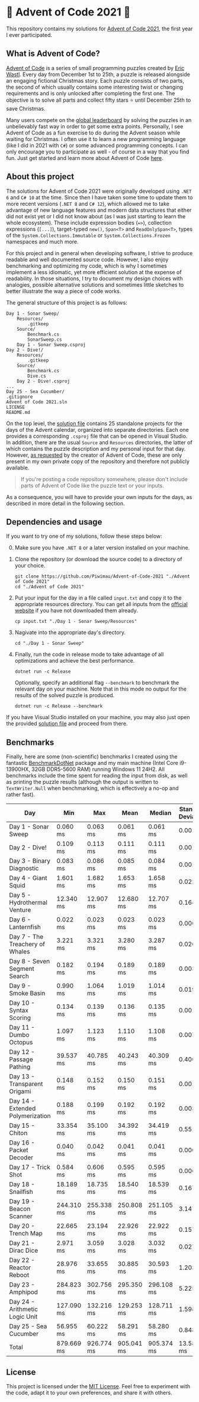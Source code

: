 # 🎄 Advent of Code 2021 🎄

This repository contains my solutions for [Advent of Code 2021](https://adventofcode.com/2021),
the first year I ever participated.

## What is Advent of Code?

[Advent of Code](https://adventofcode.com/) is a series of small programming puzzles created by
[Eric Wastl](http://was.tl/). Every day from December 1st to 25th, a puzzle is released alongside an
engaging fictional Christmas story. Each puzzle consists of two parts, the second of which usually
contains some interesting twist or changing requirements and is only unlocked after completing the
first one. The objective is to solve all parts and collect fifty stars ⭐ until December 25th to
save Christmas.

Many users compete on the [global leaderboard](https://adventofcode.com/2021/leaderboard) by
solving the puzzles in an unbelievably fast way in order to get some extra points. Personally,
I see Advent of Code as a fun exercise to do during the Advent season while waiting for Christmas.
I often use it to learn a new programming language (like I did in 2021 with `C#`) or some advanced
programming concepts. I can only encourage you to participate as well - of course in a way that you
find fun. Just get started and learn more about Advent of Code
[here](https://adventofcode.com/2021/about).

## About this project

The solutions for Advent of Code 2021 were originally developed using `.NET 6` and `C# 10` at the
time. Since then I have taken some time to update them to more recent versions (`.NET 8` and
`C# 12`), which allowed me to take advantage of new language features and modern data structures
that either did not exist yet or I did not know about (as I was just starting to learn the whole
ecosystem). These include expression bodies (`=>`), collection expressions (`[...]`), target-typed
`new()`, `Span<T>` and `ReadOnlySpan<T>`, types of the `System.Collections.Immutable` or
`System.Collections.Frozen` namespaces and much more.

For this project and in general when developing software, I strive to produce readable and well
documented source code. However, I also enjoy benchmarking and optimizing my code, which is why I
sometimes implement a less idiomatic, yet more efficient solution at the expense of readability.
In those situations, I try to document my design choices with analogies, possible alternative
solutions and sometimes little sketches to better illustrate the way a piece of code works.

The general structure of this project is as follows:

```
Day 1 - Sonar Sweep/
    Resources/
        .gitkeep
    Source/
        Benchmark.cs
        SonarSweep.cs
    Day 1 - Sonar Sweep.csproj
Day 2 - Dive!/
    Resources/
        .gitkeep
    Source/
        Benchmark.cs
        Dive.cs
    Day 2 - Dive!.csproj
...
Day 25 - Sea Cucumber/
.gitignore
Advent of Code 2021.sln
LICENSE
README.md
```

On the top level, the [solution file](Advent+of+Code+2021.sln) contains 25 standalone projects
for the days of the Advent calendar, organized into separate directories. Each one provides a
corresponding `.csproj` file that can be opened in Visual Studio. In addition, there are the usual
`Source` and `Resources` directories, the latter of which contains the puzzle description and my
personal input for that day. However, [as requested](https://adventofcode.com/2021/about) by the
creator of Advent of Code, these are only present in my own private copy of the repository and
therefore not publicly available.

> If you're posting a code repository somewhere, please don't include parts of Advent of Code like
  the puzzle text or your inputs.

As a consequence, you will have to provide your own inputs for the days, as described in more detail
in the following section.

## Dependencies and usage

If you want to try one of my solutions, follow these steps below:

0. Make sure you have `.NET 8` or a later version installed on your machine.

1. Clone the repository (or download the source code) to a directory of your choice.

   ```shell
   git clone https://github.com/Piwimau/Advent-of-Code-2021 "./Advent of Code 2021"
   cd "./Advent of Code 2021"
   ```

2. Put your input for the day in a file called `input.txt` and copy it to the appropriate resources
   directory. You can get all inputs from the [official website](https://adventofcode.com/2021) if
   you have not downloaded them already.

   ```shell
   cp input.txt "./Day 1 - Sonar Sweep/Resources"
   ```

3. Nagivate into the appropriate day's directory.

   ```shell
   cd "./Day 1 - Sonar Sweep"
   ```

4. Finally, run the code in release mode to take advantage of all optimizations and achieve the best
   performance.

   ```shell
   dotnet run -c Release
   ```

   Optionally, specify an additional flag `--benchmark` to benchmark the relevant day on your
   machine. Note that in this mode no output for the results of the solved puzzle is produced.

   ```shell
   dotnet run -c Release --benchmark
   ```

If you have Visual Studio installed on your machine, you may also just open the provided
[solution file](Advent+of+Code+2021.sln) and proceed from there.

## Benchmarks

Finally, here are some (non-scientific) benchmarks I created using the fantastic
[BenchmarkDotNet](https://github.com/dotnet/BenchmarkDotNet) package and my main machine (Intel Core
i9-13900HX, 32GB DDR5-5600 RAM) running Windows 11 24H2. All benchmarks include the time spent for
reading the input from disk, as well as printing the puzzle results (although the output is written
to `TextWriter.Null` when benchmarking, which is effectively a no-op and rather fast).

| Day                              | Min        | Max        | Mean       | Median     | Standard Deviation |
|----------------------------------|------------|------------|------------|------------|--------------------|
| Day 1 - Sonar Sweep              |   0.060 ms |   0.063 ms |   0.061 ms |   0.061 ms |  0.001 ms          |
| Day 2 - Dive!                    |   0.109 ms |   0.113 ms |   0.111 ms |   0.111 ms |  0.001 ms          |
| Day 3 - Binary Diagnostic        |   0.083 ms |   0.086 ms |   0.085 ms |   0.084 ms |  0.001 ms          |
| Day 4 - Giant Squid              |   1.601 ms |   1.682 ms |   1.653 ms |   1.658 ms |  0.022 ms          |
| Day 5 - Hydrothermal Venture     |  12.340 ms |  12.907 ms |  12.680 ms |  12.707 ms |  0.164 ms          |
| Day 6 - Lanternfish              |   0.022 ms |   0.023 ms |   0.023 ms |   0.023 ms |  0.000 ms          |
| Day 7 - The Treachery of Whales  |   3.221 ms |   3.321 ms |   3.280 ms |   3.287 ms |  0.026 ms          |
| Day 8 - Seven Segment Search     |   0.182 ms |   0.194 ms |   0.189 ms |   0.189 ms |  0.003 ms          |
| Day 9 - Smoke Basin              |   0.990 ms |   1.064 ms |   1.019 ms |   1.014 ms |  0.019 ms          |
| Day 10 - Syntax Scoring          |   0.134 ms |   0.139 ms |   0.136 ms |   0.135 ms |  0.001 ms          |
| Day 11 - Dumbo Octopus           |   1.097 ms |   1.123 ms |   1.110 ms |   1.108 ms |  0.007 ms          |
| Day 12 - Passage Pathing         |  39.537 ms |  40.785 ms |  40.243 ms |  40.309 ms |  0.406 ms          |
| Day 13 - Transparent Origami     |   0.148 ms |   0.152 ms |   0.150 ms |   0.151 ms |  0.001 ms          |
| Day 14 - Extended Polymerization |   0.188 ms |   0.199 ms |   0.192 ms |   0.192 ms |  0.003 ms          |
| Day 15 - Chiton                  |  33.354 ms |  35.100 ms |  34.392 ms |  34.419 ms |  0.551 ms          |
| Day 16 - Packet Decoder          |   0.040 ms |   0.042 ms |   0.041 ms |   0.041 ms |  0.000 ms          |
| Day 17 - Trick Shot              |   0.584 ms |   0.606 ms |   0.595 ms |   0.595 ms |  0.006 ms          |
| Day 18 - Snailfish               |  18.189 ms |  18.735 ms |  18.540 ms |  18.539 ms |  0.167 ms          |
| Day 19 - Beacon Scanner          | 244.310 ms | 255.338 ms | 250.808 ms | 251.105 ms |  3.147 ms          |
| Day 20 - Trench Map              |  22.665 ms |  23.194 ms |  22.926 ms |  22.922 ms |  0.157 ms          |
| Day 21 - Dirac Dice              |   2.971 ms |   3.059 ms |   3.028 ms |   3.032 ms |  0.027 ms          |
| Day 22 - Reactor Reboot          |  28.976 ms |  33.655 ms |  30.885 ms |  30.593 ms |  1.203 ms          |
| Day 23 - Amphipod                | 284.823 ms | 302.756 ms | 295.350 ms | 296.108 ms |  5.225 ms          |
| Day 24 - Arithmetic Logic Unit   | 127.090 ms | 132.216 ms | 129.253 ms | 128.711 ms |  1.598 ms          |
| Day 25 - Sea Cucumber            |  56.955 ms |  60.222 ms |  58.291 ms |  58.280 ms |  0.848 ms          |
| Total                            | 879.669 ms | 926.774 ms | 905.041 ms | 905.374 ms | 13.584 ms          |

## License

This project is licensed under the [MIT License](LICENSE). Feel free to experiment with the code,
adapt it to your own preferences, and share it with others.